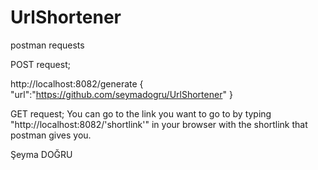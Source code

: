 # UrlShortener

postman requests

POST request;

http://localhost:8082/generate
{
    "url":"https://github.com/seymadogru/UrlShortener"
}

GET request;
You can go to the link you want to go to by typing "http://localhost:8082/'shortlink'" in your browser with the shortlink that postman gives you.

Şeyma DOĞRU
